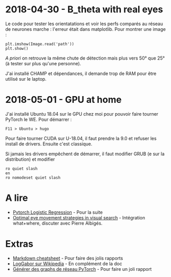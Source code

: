 # 2018-04-30 - B_theta with real eyes
Le code pour tester les orientatations et voir les perfs comparés au réseau de neurones marche : l'erreur était dans matplotlib. Pour montrer une image :

    plt.imshow(Image.read('path'))
    plt.show()

*A priori* on retrouve la même chute de détection mais plus vers 50° que 25° (à tester sur plus qu'une personne).

J'ai installé CHAMP et dépendances, il demande trop de RAM pour être utilisé sur le laptop.

# 2018-05-01 - GPU at home
J'ai installé Ubuntu 18.04 sur le GPU chez moi pour pouvoir faire tourner PyTorch le WE. Pour démarrer :

    F11 > Ubuntu > hugo

Pour faire tourner CUDA sur U-18.04, il faut prendre la 9.0 et refuser les install de drivers. Ensuite c'est classique.

Si jamais les drivers empêchent de démarrer, il faut modifier GRUB (e sur la distribution) et modifier

    ro quiet slash
    en
    ro nomodeset quiet slash




# A lire
* [Pytorch Logistic Regression](https://github.com/vinhkhuc/PyTorch-Mini-Tutorials) - Pour la suite
* [Optimal eye movement strategies in visual search](https://liberalarts.utexas.edu/files/1516227) - Intégration what+where, discuter avec Pierre Albigés.

# Extras
* [Markdown cheatsheet](https://support.zendesk.com/hc/fr/articles/203691016-Formatage-de-texte-avec-Markdown) - Pour faire des jolis rapports
* [LogGabor sur Wikipedia](https://www.wikiwand.com/en/Log_Gabor_filter) - En complément de la doc
* [Générer des graphs de réseau PyTorch](https://github.com/szagoruyko/pytorchviz) - Pour faire un joli rapport
